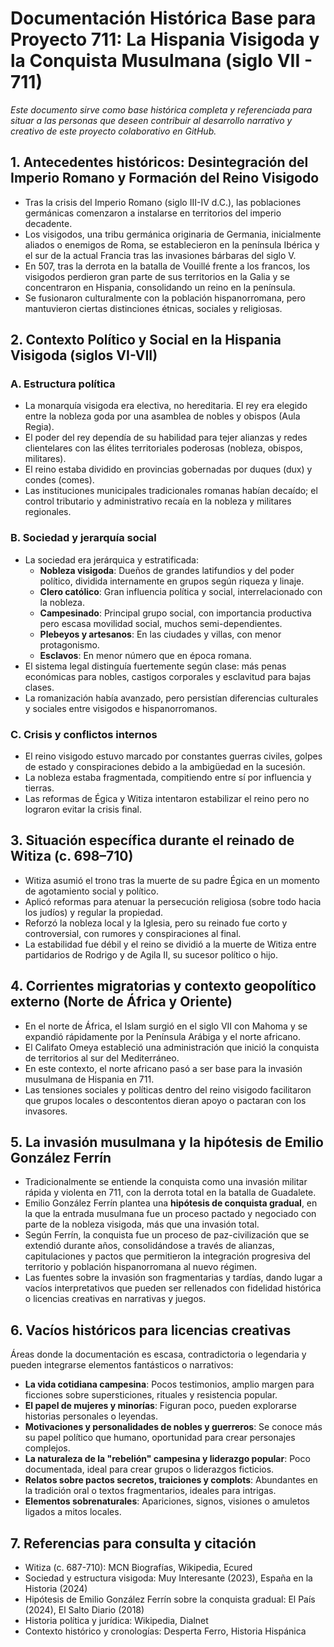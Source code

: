 # Documentación Histórica Base para Proyecto 711: La Hispania Visigoda y la Conquista Musulmana (siglo VII - 711)

*Este documento sirve como base histórica completa y referenciada para situar a las personas que deseen contribuir al desarrollo narrativo y creativo de este proyecto colaborativo en GitHub.*

## 1. Antecedentes históricos: Desintegración del Imperio Romano y Formación del Reino Visigodo

- Tras la crisis del Imperio Romano (siglo III-IV d.C.), las poblaciones germánicas comenzaron a instalarse en territorios del imperio decadente.
- Los visigodos, una tribu germánica originaria de Germania, inicialmente aliados o enemigos de Roma, se establecieron en la península Ibérica y el sur de la actual Francia tras las invasiones bárbaras del siglo V.
- En 507, tras la derrota en la batalla de Vouillé frente a los francos, los visigodos perdieron gran parte de sus territorios en la Galia y se concentraron en Hispania, consolidando un reino en la península.
- Se fusionaron culturalmente con la población hispanorromana, pero mantuvieron ciertas distinciones étnicas, sociales y religiosas.  




## 2. Contexto Político y Social en la Hispania Visigoda (siglos VI-VII)

### A. Estructura política

- La monarquía visigoda era electiva, no hereditaria. El rey era elegido entre la nobleza goda por una asamblea de nobles y obispos (Aula Regia).
- El poder del rey dependía de su habilidad para tejer alianzas y redes clientelares con las élites territoriales poderosas (nobleza, obispos, militares).
- El reino estaba dividido en provincias gobernadas por duques (dux) y condes (comes).
- Las instituciones municipales tradicionales romanas habían decaído; el control tributario y administrativo recaía en la nobleza y militares regionales.  


### B. Sociedad y jerarquía social

- La sociedad era jerárquica y estratificada:
  - **Nobleza visigoda**: Dueños de grandes latifundios y del poder político, dividida internamente en grupos según riqueza y linaje.
  - **Clero católico**: Gran influencia política y social, interrelacionado con la nobleza.
  - **Campesinado**: Principal grupo social, con importancia productiva pero escasa movilidad social, muchos semi-dependientes.
  - **Plebeyos y artesanos**: En las ciudades y villas, con menor protagonismo.
  - **Esclavos**: En menor número que en época romana.
- El sistema legal distinguía fuertemente según clase: más penas económicas para nobles, castigos corporales y esclavitud para bajas clases.
- La romanización había avanzado, pero persistían diferencias culturales y sociales entre visigodos e hispanorromanos.  


### C. Crisis y conflictos internos

- El reino visigodo estuvo marcado por constantes guerras civiles, golpes de estado y conspiraciones debido a la ambigüedad en la sucesión.
- La nobleza estaba fragmentada, compitiendo entre sí por influencia y tierras.
- Las reformas de Égica y Witiza intentaron estabilizar el reino pero no lograron evitar la crisis final.  




## 3. Situación específica durante el reinado de Witiza (c. 698–710)

- Witiza asumió el trono tras la muerte de su padre Égica en un momento de agotamiento social y político.
- Aplicó reformas para atenuar la persecución religiosa (sobre todo hacia los judíos) y regular la propiedad.
- Reforzó la nobleza local y la Iglesia, pero su reinado fue corto y controversial, con rumores y conspiraciones al final.
- La estabilidad fue débil y el reino se dividió a la muerte de Witiza entre partidarios de Rodrigo y de Agila II, su sucesor político o hijo.  




## 4. Corrientes migratorias y contexto geopolítico externo (Norte de África y Oriente)

- En el norte de África, el Islam surgió en el siglo VII con Mahoma y se expandió rápidamente por la Península Arábiga y el norte africano.
- El Califato Omeya estableció una administración que inició la conquista de territorios al sur del Mediterráneo.
- En este contexto, el norte africano pasó a ser base para la invasión musulmana de Hispania en 711.
- Las tensiones sociales y políticas dentro del reino visigodo facilitaron que grupos locales o descontentos dieran apoyo o pactaran con los invasores.



## 5. La invasión musulmana y la hipótesis de Emilio González Ferrín

- Tradicionalmente se entiende la conquista como una invasión militar rápida y violenta en 711, con la derrota total en la batalla de Guadalete.
- Emilio González Ferrín plantea una **hipótesis de conquista gradual**, en la que la entrada musulmana fue un proceso pactado y negociado con parte de la nobleza visigoda, más que una invasión total.
- Según Ferrín, la conquista fue un proceso de paz-civilización que se extendió durante años, consolidándose a través de alianzas, capitulaciones y pactos que permitieron la integración progresiva del territorio y población hispanorromana al nuevo régimen.
- Las fuentes sobre la invasión son fragmentarias y tardías, dando lugar a vacíos interpretativos que pueden ser rellenados con fidelidad histórica o licencias creativas en narrativas y juegos.  




## 6. Vacíos históricos para licencias creativas

Áreas donde la documentación es escasa, contradictoria o legendaria y pueden integrarse elementos fantásticos o narrativos:

- **La vida cotidiana campesina**: Pocos testimonios, amplio margen para ficciones sobre supersticiones, rituales y resistencia popular.
- **El papel de mujeres y minorías**: Figuran poco, pueden explorarse historias personales o leyendas.
- **Motivaciones y personalidades de nobles y guerreros**: Se conoce más su papel político que humano, oportunidad para crear personajes complejos.
- **La naturaleza de la "rebelión" campesina y liderazgo popular**: Poco documentada, ideal para crear grupos o liderazgos ficticios.
- **Relatos sobre pactos secretos, traiciones y complots**: Abundantes en la tradición oral o textos fragmentarios, ideales para intrigas.
- **Elementos sobrenaturales**: Apariciones, signos, visiones o amuletos ligados a mitos locales.



## 7. Referencias para consulta y citación

- Witiza (c. 687-710): MCN Biografías, Wikipedia, Ecured 
- Sociedad y estructura visigoda: Muy Interesante (2023), España en la Historia (2024) 
- Hipótesis de Emilio González Ferrín sobre la conquista gradual: El País (2024), El Salto Diario (2018)
- Historia política y jurídica: Wikipedia, Dialnet 
- Contexto histórico y cronologías: Desperta Ferro, Historia Hispánica 





